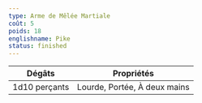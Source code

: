 ```yaml
---
type: Arme de Mêlée Martiale
coût: 5
poids: 18
englishname: Pike
status: finished
---
```


| Dégâts        | Propriétés                   |
| ------------- | ---------------------------- |
| 1d10 perçants | Lourde, Portée, À deux mains |
